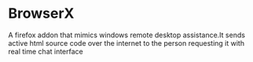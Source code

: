 BrowserX
========

A firefox addon that mimics windows remote desktop assistance.It sends active html source code over the internet to the person requesting it with real time chat interface
